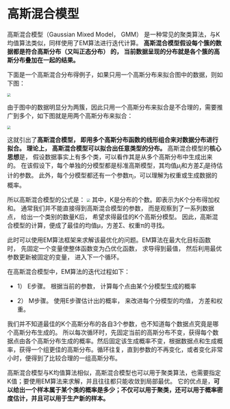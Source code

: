 # 高斯混合模型
高斯混合模型（Gaussian Mixed Model， GMM） 是一种常见的聚类算法，与K均值算法类似，同样使用了EM算法进行迭代计算。 **高斯混合模型假设每个簇的数据都是符合高斯分布（又叫正态分布） 的， 当前数据呈现的分布就是各个簇的高斯分布叠加在一起的结果。**

下面是一个高斯混合分布得例子，如果只用一个高斯分布来拟合图中的数据，则如下图：

<img src="https://img2018.cnblogs.com/blog/1873709/202002/1873709-20200220180953196-541068605.png" style="zoom: 50%;" />

由于图中的数据明显分为两簇，因此只用一个高斯分布来拟合是不合理的，需要推广到多个，如下图就是用两个高斯分布来拟合：

<img src="https://img2018.cnblogs.com/blog/1873709/202002/1873709-20200220181049656-1689859932.png" style="zoom:50%;" />

这就引出了**高斯混合模型， 即用多个高斯分布函数的线形组合来对数据分布进行拟合。 理论上， 高斯混合模型可以拟合出任意类型的分布。**
高斯混合模型的**核心思想**是， 假设数据事实上有多个类，可以看作其是从多个高斯分布中生成出来的。 在该假设下，每个单独的分模型都是标准高斯模型，其均值$μ_i$和方差$Σ_i$是待估计的参数。 此外，每个分模型都还有一个参数$π_i$，可以理解为权重或生成数据的概率。 

所以高斯混合模型的公式是：
<img src="https://img2018.cnblogs.com/blog/1873709/202002/1873709-20200220181352558-1704806419.png" style="zoom:50%;" />
其中，K是分布的个数。即表示为K个分布得加权和。
通常我们并不能直接得到高斯混合模型的参数， 而是观察到了一系列数据点， 给出一个类别的数量K后， 希望求得最佳的K个高斯分模型。 因此，高斯混合模型的计算，便成了最佳的均值μ，方差Σ、权重π的寻找。

此时可以使用EM算法框架来求解该最优化的问题。EM算法在最大化目标函数时， 先固定一个变量使整体函数变为凸优化函数， 求导得到最值， 然后利用最优参数更新被固定的变量， 进入下一个循环。

在高斯混合模型中，EM算法的迭代过程如下：

* 1） E步骤。 根据当前的参数， 计算每个点由某个分模型生成的概率

* 2） M步骤。 使用E步骤估计出的概率， 来改进每个分模型的均值， 方差和权重。

我们并不知道最佳的K个高斯分布的各自3个参数，也不知道每个数据点究竟是哪个高斯分布生成的。 所以每次循环时，先固定当前的高斯分布不变，获得每个数据点由各个高斯分布生成的概率。然后固定该生成概率不变，根据数据点和生成概率，获得一个组更佳的高斯分布。循环往复，直到参数的不再变化，或者变化非常小时，便得到了比较合理的一组高斯分布。

高斯混合模型与K均值算法相似，高斯混合模型也可以用于聚类算法，也需要指定K值；要使用EM算法来求解，并且往往都只能收敛到局部最优。
它的优点是，**可以给出一个样本属于某个类的概率是多少；不仅可以用于聚类，还可以用于概率密度估计，并且可以用于生产新的样本。**